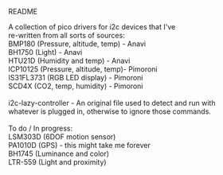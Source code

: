 README

A collection of pico drivers for i2c devices that I've  </br>
re-written from all sorts of sources: </br>
BMP180 (Pressure, altitude, temp) - Anavi </br>
BH1750 (Light) - Anavi </br>
HTU21D (Humidity and temp) - Anavi </br>
ICP10125 (Pressure, altitude, temp)- Pimoroni </br>
IS31FL3731 (RGB LED display) - Pimoroni </br>
SCD4X (CO2, temp, humidity) - Pimoroni </br>
 </br>
i2c-lazy-controller - An original file used to detect and run with  </br>
whatever is plugged in, otherwise to ignore those commands. </br>
 </br>
 To do / In progress: </br>
 LSM303D (6DOF motion sensor) </br>
 PA1010D (GPS) - this might take me forever </br>
 BH1745 (Luminance and color) </br>
 LTR-559 (Light and proximity) </br>
 
